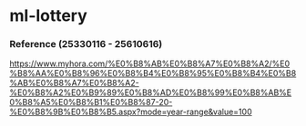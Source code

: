 # ml-lottery

### Reference (25330116 - 25610616)
https://www.myhora.com/%E0%B8%AB%E0%B8%A7%E0%B8%A2/%E0%B8%AA%E0%B8%96%E0%B8%B4%E0%B8%95%E0%B8%B4%E0%B8%AB%E0%B8%A7%E0%B8%A2-%E0%B8%A2%E0%B9%89%E0%B8%AD%E0%B8%99%E0%B8%AB%E0%B8%A5%E0%B8%B1%E0%B8%87-20-%E0%B8%9B%E0%B8%B5.aspx?mode=year-range&value=100
